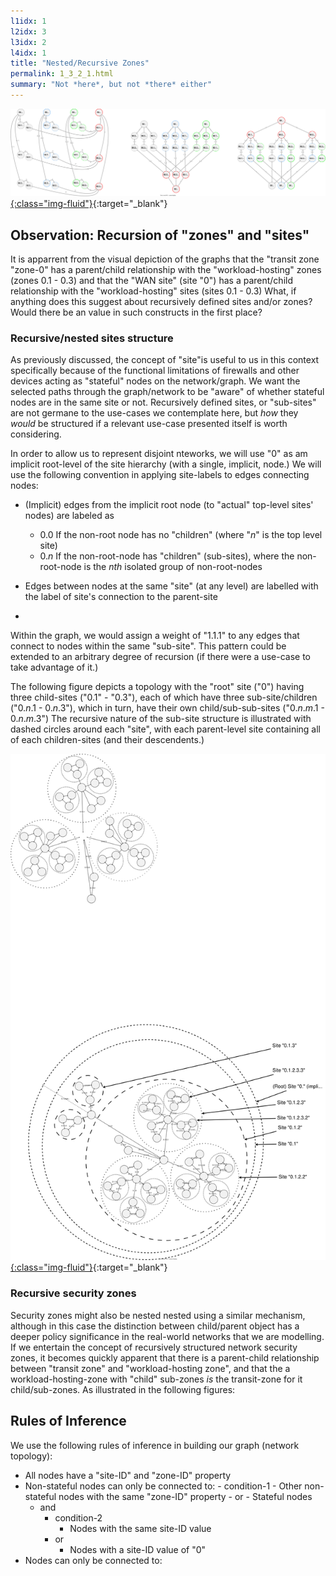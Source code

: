 ```yaml
---
l1idx: 1
l2idx: 3
l3idx: 2
l4idx: 1
title: "Nested/Recursive Zones"
permalink: 1_3_2_1.html
summary: "Not *here*, but not *there* either"
---
```


[![image](./grphth-2.svg){:class="img-fluid"}](./grphth-2.svg){:target="_blank"}

## Observation: Recursion of "zones" and "sites"

It is apparrent from the visual depiction of the graphs that the "transit zone "zone-0" has a parent/child relationship with the "workload-hosting" zones (zones 0.1 - 0.3) and that the "WAN site" (site "0") has a parent/child relationship with the "workload-hosting" sites (sites 0.1 - 0.3)  What, if anything does this suggest about recursively defined sites and/or zones?  Would there be an value in such constructs in the first place?

### Recursive/nested sites structure

As previously discussed, the concept of "site"is useful to us in this context specifically because of the functional limitations of firewalls and other devices acting as "stateful" nodes on the network/graph. We want the selected paths through the graph/network to be "aware" of whether stateful nodes are in the same site or not.  Recursively defined sites, or "sub-sites" are not germane to the use-cases we contemplate here, but *how* they *would* be structured if a relevant use-case presented itself is worth considering.

In order to allow us to represent disjoint nteworks, we will use "0" as am implicit root-level of the site hierarchy (with a single, implicit, node.)  We will use the following convention in applying site-labels to edges connecting nodes:
- (Implicit) edges from the implicit root node (to "actual" top-level sites' nodes) are labeled as
  - 0.0 If the non-root node has no "children"  (where "*n*" is the top level site)
  - 0.*n* If the non-root-node has "children" (sub-sites), where the non-root-node is the *nth* isolated group of non-root-nodes
- Edges between nodes at the same "site" (at any level) are labelled with the label of site's connection to the parent-site

 - 
Within the graph, we would assign a weight of "1.1.1" to any edges that connect to nodes within the same "sub-site".  This pattern could be extended to an arbitrary degree of recursion (if there were a use-case to take advantage of it.)

The following figure depicts a topology with the "root" site ("0") having three child-sites ("0.1" - "0.3"), each of which have three sub-site/children ("0.*n*.1 - 0.*n*.3"), which in turn, have their own child/sub-sub-sites ("0.*n*.*m*.1 - 0.*n*.*m*.3")   The recursive nature of the sub-site structure is illustrated with dashed circles around each "site", with each parent-level site containing all of each children-sites (and their descendents.)

[![image](./grphth-1.svg){:class="img-fluid"}](./grphth-1.svg){:target="_blank"}

### Recursive security zones

Security zones might also be nested nested using a similar mechanism, although in this case the distinction between child/parent object has a deeper policy significance in the real-world networks that we are modelling.  If we entertain the concept of recursively structured network security zones, it becomes quickly apparent that there is a parent-child relationship between "transit zone" and "workload-hosting zone", and that the a workload-hosting-zone with "child" sub-zones *is* the transit-zone for it child/sub-zones.  As illustrated in the following figures:



## Rules of Inference

We use the following rules of inference in building our graph (network topology):

  - All nodes have a "site-ID" and "zone-ID" property
  - Non-stateful nodes can only be connected to:
        - condition-1
            - Other non-stateful nodes with the same "zone-ID" property
          - or
            - Stateful nodes
      - and
        - condition-2
          - Nodes with the same site-ID value
        - or
          - Nodes with a site-ID value of "0"
  - Nodes can only be connected to:
